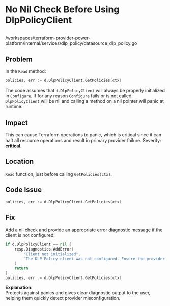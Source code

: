 # No Nil Check Before Using DlpPolicyClient

##

/workspaces/terraform-provider-power-platform/internal/services/dlp_policy/datasource_dlp_policy.go

## Problem

In the `Read` method:

```go
policies, err := d.DlpPolicyClient.GetPolicies(ctx)
```

The code assumes that `d.DlpPolicyClient` will always be properly initialized in `Configure`. If for any reason `Configure` fails or is not called, `DlpPolicyClient` will be nil and calling a method on a nil pointer will panic at runtime.

## Impact

This can cause Terraform operations to panic, which is critical since it can halt all resource operations and result in primary provider failure. Severity: **critical**.

## Location

`Read` function, just before calling `GetPolicies(ctx)`.

## Code Issue

```go
policies, err := d.DlpPolicyClient.GetPolicies(ctx)
```

## Fix

Add a nil check and provide an appropriate error diagnostic message if the client is not configured:

```go
if d.DlpPolicyClient == nil {
    resp.Diagnostics.AddError(
        "Client not initialized",
        "The DLP Policy client was not configured. Ensure the provider Configure method has run correctly.",
    )
    return
}
policies, err := d.DlpPolicyClient.GetPolicies(ctx)
```

**Explanation:**  
Protects against panics and gives clear diagnostic output to the user, helping them quickly detect provider misconfiguration.
